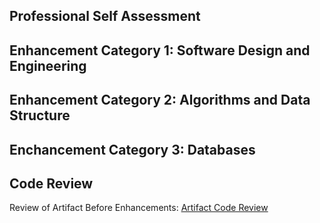 ## Professional Self Assessment

## Enhancement Category 1: Software Design and Engineering

## Enhancement Category 2: Algorithms and Data Structure

## Enchancement Category 3: Databases

## Code Review
Review of Artifact Before Enhancements: [Artifact Code Review](https://drive.google.com/file/d/1Crhp4tPFOR4MWdPbzHPqI5ZC3CrHGAqW/view?usp=sharing)
